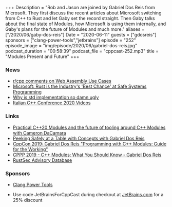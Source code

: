+++
Description = "Rob and Jason are joined by Gabriel Dos Reis from Microsoft. They first discuss the recent articles about Microsoft switching from C++ to Rust and let Gaby set the record straight. Then Gaby talks about the final state of Modules, how Microsoft is using them internally, and Gaby's plans for the future of Modules and much more."
aliases = ["/2020/06/gaby-dos-reis"]
Date = "2020-06-11"
guests = ["gdosreis"]
sponsors = ["clang-power-tools","jetbrains"]
episode = "252"
episode_image = "img/episode/2020/06/gabriel-dos-reis.jpg"
podcast_duration = "00:58:39"
podcast_file = "cppcast-252.mp3"
title = "Modules Present and Future" 
+++

### News ###

 - [r/cpp comments on Web Assembly Use Cases](https://www.reddit.com/r/cpp/comments/h7czqf/cppcast_web_assembly/fukzqy9/)
 - [Microsoft: Rust is the Industry's 'Best Chance' at Safe Systems Programming](https://thenewstack.io/microsoft-rust-is-the-industrys-best-chance-at-safe-systems-programming/)
 - [Why is std implementation so damn ugly](https://old.reddit.com/r/cpp/comments/h0flxv/why_is_std_implementation_so_damn_ugly/)
 - [Italian C++ Conference 2020 Videos](https://www.youtube.com/playlist?list=PLsCm1Hs016LWIjOrEftUA42ZwxsF30vZB)

### Links ###

 - [Practical C++20 Modules and the future of tooling around C++ Modules with Cameron DaCamara](https://www.youtube.com/watch?v=ow2zV0Udd9M)
 - [Peeking Safely at a Table with Concepts with Gabriel Dos Reis](https://www.youtube.com/watch?v=xO7JG0GarG4)
 - [CppCon 2019: Gabriel Dos Reis "Programming with C++ Modules: Guide for the Working"](https://www.youtube.com/watch?v=tjSuKOz5HK4)
 - [CPPP 2019 - C++ Modules: What You Should Know - Gabriel Dos Reis](https://www.youtube.com/watch?v=MP6SJEBt6Ss)
 - [RustSec Advisory Database](https://rustsec.org/advisories/)

### Sponsors ###

- [Clang Power Tools](https://clangpowertools.com/?utm_source=cppcast&utm_medium=podcast&utm_campaign=promo_cppcast)

- Use code JetBrainsForCppCast during checkout at [JetBrains.com](http://www.jetbrains.com/) for a 25% discount

